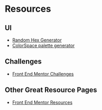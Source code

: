 # Resources

## UI
* [Random Hex Generator](https://www.random.org/colors/hex)
* [ColorSpace palette generator](https://mycolor.space/)

## Challenges
* [Front End Mentor Challenges](https://www.frontendmentor.io/challenges)

## Other Great Resource Pages
* [Front End Mentor Resources](https://www.frontendmentor.io/resources)


